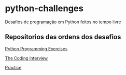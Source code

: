 # python-challenges

Desafios de programação em Python feitos no tempo livre

## Repositorios das ordens dos desafios
[Python Programming Exercises](https://github.com/zhiwehu/Python-programming-exercises)

[The Coding Interview](https://github.com/mre/the-coding-interview)

[Practice](https://github.com/hlissner/practice/)

